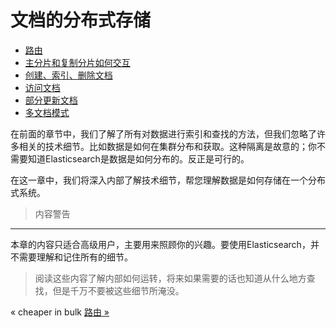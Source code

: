 文档的分布式存储
==============

* [路由](routing-a-document-to-a-shard.md)
* [主分片和复制分片如何交互](how-primary-and-replica-shards-interact.md)
* [创建、索引、删除文档](creating-indexing-and-deleting-a-document.md)
* [访问文档](retrieving-a-document.md)
* [部分更新文档](partial-updates-to-a-document.md)
* [多文档模式](multidocument-patterns.md)

在前面的章节中，我们了解了所有对数据进行索引和查找的方法，但我们忽略了许多相关的技术细节。比如数据是如何在集群分布和获取。这种隔离是故意的；你不需要知道Elasticsearch是数据是如何分布的。反正是可行的。

在这一章中，我们将深入内部了解技术细节，帮您理解数据是如何存储在一个分布式系统。

> 内容警告
---------
本章的内容只适合高级用户，主要用来照顾你的兴趣。要使用Elasticsearch，并不需要理解和记住所有的细节。

> 阅读这些内容了解内部如何运转，将来如果需要的话也知道从什么地方查找，但是千万不要被这些细节所淹没。


«  cheaper in bulk     [路由 »](routing-a-document-to-a-shard.md)

